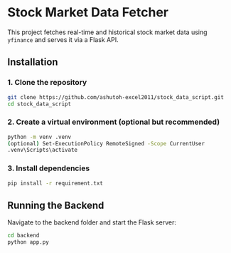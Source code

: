 # Stock Market Data Fetcher

This project fetches real-time and historical stock market data using `yfinance` and serves it via a Flask API.

## Installation

### 1. Clone the repository
```sh
git clone https://github.com/ashutoh-excel2011/stock_data_script.git
cd stock_data_script
```

### 2. Create a virtual environment (optional but recommended)
```sh
python -m venv .venv
(optional) Set-ExecutionPolicy RemoteSigned -Scope CurrentUser
.venv\Scripts\activate
```

### 3. Install dependencies
```sh
pip install -r requirement.txt
```

## Running the Backend
Navigate to the backend folder and start the Flask server:
```sh
cd backend
python app.py
```
